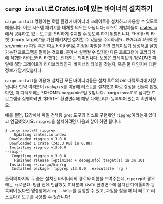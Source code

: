 <!-- Old link, do not remove -->
<a id="installing-binaries-from-cratesio-with-cargo-install"></a>

## `cargo install`로 Crates.io에 있는 바이너리 설치하기

`cargo install` 명령어는 로컬 환경에 바이너리 크레이트를 설치하고 사용할
수 있도록 해줍니다. 이는 시스템 패키지를 대체할 의도는 아닙니다; 러스트
개발자들이 [crates.io](https://crates.io)<!-- ignore -->에서 공유하고 있는 도구를
편리하게 설치할 수 있도록 하기 위함입니다. *바이너리 타겟 (binary target)*을
가진 패키지만 설치할 수 있음을 주의하세요. *바이너리 타겟*이란 *src/main.rs*
파일 혹은 따로 바이너리로 지정된 파일을 가진 크레이트가 생성해낸 실행 가능한
프로그램을 말하는 것으로, 혼자서 실행될 수 없지만 다른 프로그램에 포함되기에
적합한 라이브러리 타겟과는 반대되는 의미입니다. 보통은 크레이트의 *README*
파일에 해당 크레이트가 라이브러리인지, 바이너리 타겟을 갖는지, 혹은 둘 다인지에
대한 정보가 담겨있습니다.

`cargo install`을 이용해 설치된 모든 바이너리들은 설치 루트의 *bin*
디렉토리에 저장됩니다. 만약 여러분이 *rustup.rs*를 이용해 러스트를 설치했고
따로 설정을 건들지 않았다면, 이 디렉토리는 *$HOME/.cargo/bin*일 것입니다.
`cargo install`로 설치한 프로그램을 실행하려면 `$PATH` 환경변수에 해당
디렉토리가 등록되어 있는지 확인하세요.

예를 들면, 12장에서 파일 검색용 `grep` 도구의 러스트 구현체인
`ripgrep`이라는게 있다고 언급했었지요. `ripgrep`을 설치하려면
다음과 같이 하면 됩니다:

<!-- manual-regeneration
cargo install something you don't have, copy relevant output below
-->

```console
$ cargo install ripgrep
    Updating crates.io index
  Downloaded ripgrep v13.0.0
  Downloaded 1 crate (243.3 KB) in 0.88s
  Installing ripgrep v13.0.0
--snip--
   Compiling ripgrep v13.0.0
    Finished release [optimized + debuginfo] target(s) in 3m 10s
  Installing ~/.cargo/bin/rg
   Installed package `ripgrep v13.0.0` (executable `rg`)
```

출력의 마지막 두 줄은 설치된 바이너리의 경로와 이름을 보여주는데,
`ripgrep`의 경우에는 `rg`로군요. 방금 전에 언급했듯 여러분의 `$PATH`
환경변수에 설치된 디렉톨리가 등록되어 있다면 명령창에서 `rg --help` 를 실행할
수 있고, 파일을 찾을 때 더 빠르고 러스트다운 도구를 사용할 수 있습니다!

